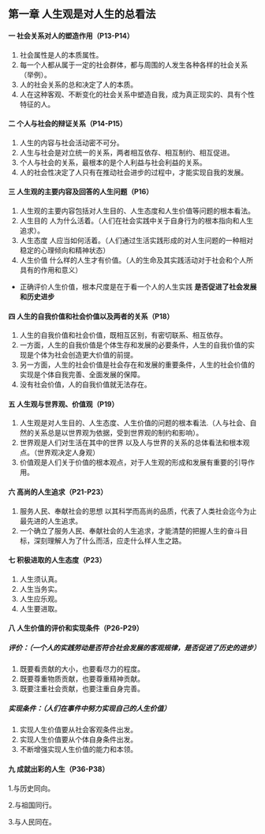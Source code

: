 ## 第一章 人生观是对人生的总看法

#### 一 社会关系对人的塑造作用（P13-P14）

1. 社会属性是人的本质属性。
2. 每一个人都从属于一定的社会群体，都与周围的人发生各种各样的社会关系（举例）。
3. 人的社会关系的总和决定了人的本质。
4. 人在这种客观、不断变化的社会关系中塑造自我，成为真正现实的、具有个性特征的人。



#### 二 个人与社会的辩证关系（P14-P15）

1. 人生的内容与社会活动密不可分。
2. 人生与社会是对立统一的关系，两者相互依存、相互制约、相互促进。
3. 个人与社会的关系，最根本的是个人利益与社会利益的关系。
4. 人的社会性决定了人只有在推动社会进步的过程中，才能实现自我的发展。



#### 三 人生观的主要内容及回答的人生问题（P16）

1. 人生观的主要内容包括对人生目的、人生态度和人生价值等问题的根本看法。
2. 人生目的  人为什么活着。（人们在社会实践中关于自身行为的根本指向和人生追求）。
3. 人生态度  人应当如何活着。（人们通过生活实践形成的对人生问题的一种相对稳定的心理倾向和精神状态）
4. 人生价值  什么样的人生才有价值。（人的生命及其实践活动对于社会和个人所具有的作用和意义）



* 正确评价人生价值，根本尺度是在于看一个人的人生实践 **是否促进了社会发展和历史进步**



#### 四 人生的自我价值和社会价值以及两者的关系（P18）

1. 人生的自我价值和社会价值，既相互区别，有密切联系、相互依存。
2. 一方面，人生的自我价值是个体生存和发展的必要条件，人生的自我价值的实现是个体为社会创造更大价值的前提。
3. 另一方面，人生的社会价值是社会存在和发展的重要条件，人生的社会价值的实现是个体自我完善、全面发展的保障。
4. 没有社会价值，人的自我价值就无法存在。



#### 五 人生观与世界观、价值观（P19）

1. 人生观是对人生目的、人生态度、人生价值的问题的根本看法.（人与社会、自然的关系总是以世界观为依据，受到世界观的制约和影响）。
2. 世界观是人们对生活在其中的世界 以及人与世界的关系的总体看法和根本观点。（世界观决定人身观）
3. 价值观是人们关于价值的根本观点，对于人生观的形成和发展有重要的引导作用。



#### 六 高尚的人生追求（P21-P23）

1. 服务人民、奉献社会的思想 以其科学而高尚的品质，代表了人类社会迄今为止最先进的人生追求。
2. 一个确立了服务人民、奉献社会的人生追求，才能清楚的把握人生的奋斗目标，深刻理解人为了什么而活，应走什么样人生之路。



#### 七 积极进取的人生态度（P23）

1. 人生须认真。
2. 人生当务实。
3. 人生应乐观。
4. 人生要进取。



#### 八 人生价值的评价和实现条件（P26-P29）

##### 评价：（一个人的实践劳动是否符合社会发展的客观规律，是否促进了历史的进步）

1. 既要看贡献的大小，也要看尽力的程度。
2. 既要尊重物质贡献，也要尊重精神贡献。
3. 既要注重社会贡献，也要注重自身完善。



##### 实现条件：（人们在事件中努力实现自己的人生价值）

1. 实现人生价值要从社会客观条件出发。
2. 实现人生价值要从个体自身条件出发。
3. 不断增强实现人生价值的能力和本领。



#### 九 成就出彩的人生（P36-P38）

1.与历史同向。

2.与祖国同行。

3.与人民同在。
